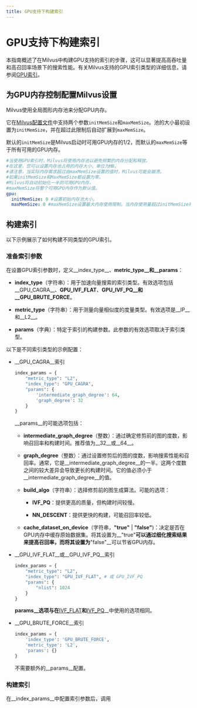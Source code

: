 ```yaml
---
title: GPU支持下构建索引
---
```


# GPU支持下构建索引

本指南概述了在Milvus中构建GPU支持的索引的步骤，这可以显著提高高吞吐量和高召回率场景下的搜索性能。有关Milvus支持的GPU索引类型的详细信息，请参阅[GPU索引](gpu_index.md)。

## 为GPU内存控制配置Milvus设置

Milvus使用全局图形内存池来分配GPU内存。

它在[Milvus配置文件](https://github.com/milvus-io/milvus/blob/master/configs/milvus.yaml#L767-L769)中支持两个参数`initMemSize`和`maxMemSize`。池的大小最初设置为`initMemSize`，并在超过此限制后自动扩展到`maxMemSize`。

默认的`initMemSize`是Milvus启动时可用GPU内存的1/2，而默认的`maxMemSize`等于所有可用的GPU内存。

```yaml
#当使用GPU索引时，Milvus将使用内存池以避免频繁的内存分配和释放。
#在这里，您可以设置内存池占用的内存大小，单位为MB。
#请注意，当实际内存需求超过由maxMemSize设置的值时，Milvus可能会崩溃。
#如果initMemSize和MaxMemSize都设置为零，
#Milvus将自动初始化一半的可用GPU内存，
#maxMemSize将整个可用GPU内存作为默认值。
gpu:
  initMemSize: 0 #设置初始内存池大小。
  maxMemSize: 0 #maxMemSize设置最大内存使用限制。当内存使用量超过initMemSize时，Milvus将尝试扩展内存池。
```

## 构建索引

以下示例展示了如何构建不同类型的GPU索引。

### 准备索引参数

在设置GPU索引参数时，定义__index_type__、__metric_type__和__params__：

- __index_type__（字符串）：用于加速向量搜索的索引类型。有效选项包括__GPU_CAGRA__、__GPU_IVF_FLAT__、__GPU_IVF_PQ__和__GPU_BRUTE_FORCE__。

- __metric_type__（字符串）：用于测量向量相似度的度量类型。有效选项是__IP__和__L2__。

- __params__（字典）：特定于索引的构建参数。此参数的有效选项取决于索引类型。

以下是不同索引类型的示例配置：

- __GPU_CAGRA__索引

    ```python
    index_params = {
        "metric_type": "L2",
        "index_type": "GPU_CAGRA",
        "params": {
            'intermediate_graph_degree': 64,
            'graph_degree': 32
        }
    }
    ```

    __params__的可能选项包括：

    - __intermediate_graph_degree__（整数）：通过确定修剪前的图的度数，影响召回率和构建时间。推荐值为__32__或__64__。

    - __graph_degree__（整数）：通过设置修剪后的图的度数，影响搜索性能和召回率。通常，它是__intermediate_graph_degree__的一半。这两个度数之间的较大差异会导致更长的构建时间。它的值必须小于__intermediate_graph_degree__的值。

    - __build_algo__（字符串）：选择修剪前的图生成算法。可能的选项：

        - __IVF_PQ__：提供更高的质量，但构建时间较慢。

        - __NN_DESCENT__：提供更快的构建，可能召回率较低。

    - __cache_dataset_on_device__（字符串，__"true"__ | __"false"__)：决定是否在GPU内存中缓存原始数据集。将其设置为__"true"__可以通过细化搜索结果来提高召回率，而将其设置为__"false"__可以节省GPU内存。

- __GPU_IVF_FLAT__或__GPU_IVF_PQ__索引

    ```python
    index_params = {
        "metric_type": "L2",
        "index_type": "GPU_IVF_FLAT", # 或 GPU_IVF_PQ
        "params": {
            "nlist": 1024
        }
    }
    ```

    __params__选项与在__[IVF_FLAT](https://milvus.io/docs/index.md#IVF_FLAT)__和__[IVF_PQ](https://milvus.io/docs/index.md#IVF_PQ)__中使用的选项相同。

- __GPU_BRUTE_FORCE__索引

    ```python
    index_params = {
        'index_type': 'GPU_BRUTE_FORCE',
        'metric_type': 'L2',
        'params': {}
    }
    ```

    不需要额外的__params__配置。

### 构建索引

在__index_params__中配置索引参数后，调用